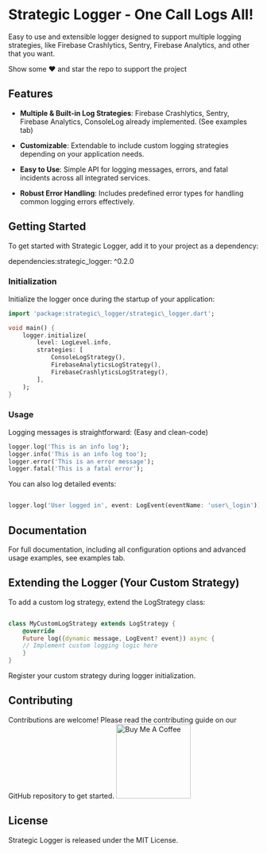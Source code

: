 Strategic Logger - One Call Logs All!
================

Easy to use and extensible logger designed to support multiple logging strategies, like Firebase Crashlytics, Sentry, Firebase Analytics, and other that you want. 

Show some ❤️ and star the repo to support the project


Features
--------

*   **Multiple & Built-in Log Strategies**: Firebase Crashlytics, Sentry, Firebase Analytics, ConsoleLog already implemented. (See examples tab) 
    
*   **Customizable**: Extendable to include custom logging strategies depending on your application needs.
    
*   **Easy to Use**: Simple API for logging messages, errors, and fatal incidents across all integrated services.
    
*   **Robust Error Handling**: Includes predefined error types for handling common logging errors effectively.
    

Getting Started
---------------

To get started with Strategic Logger, add it to your project as a dependency:

dependencies:strategic\_logger: ^0.2.0

### Initialization

Initialize the logger once during the startup of your application:

```dart
import 'package:strategic\_logger/strategic\_logger.dart';

void main() {
    logger.initialize(
        level: LogLevel.info,
        strategies: [
            ConsoleLogStrategy(),
            FirebaseAnalyticsLogStrategy(),
            FirebaseCrashlyticsLogStrategy(),
        ],
    );
}
```
### Usage

Logging messages is straightforward: (Easy and clean-code)

```dart
logger.log('This is an info log');
logger.info('This is an info log too');
logger.error('This is an error message');
logger.fatal('This is a fatal error');
```

You can also log detailed events:

```dart

logger.log('User logged in', event: LogEvent(eventName: 'user\_login'));

```

Documentation
-------------

For full documentation, including all configuration options and advanced usage examples, see examples tab.

Extending the Logger (Your Custom Strategy)
--------------------

To add a custom log strategy, extend the LogStrategy class:

```dart

class MyCustomLogStrategy extends LogStrategy {
    @override
    Future log({dynamic message, LogEvent? event}) async {
    // Implement custom logging logic here
    }
}
```

Register your custom strategy during logger initialization.

Contributing
------------

Contributions are welcome! Please read the contributing guide on our GitHub repository to get started.
<a href="https://www.buymeacoffee.com/sauloroncon" target="_blank"><img src="https://cdn.buymeacoffee.com/buttons/v2/default-yellow.png" alt="Buy Me A Coffee" style="width: 150px; height: auto;"></a>

License
-------

Strategic Logger is released under the MIT License.

